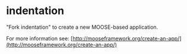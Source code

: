 indentation
=====

"Fork indentation" to create a new MOOSE-based application.

For more information see: [http://mooseframework.org/create-an-app/](http://mooseframework.org/create-an-app/)
